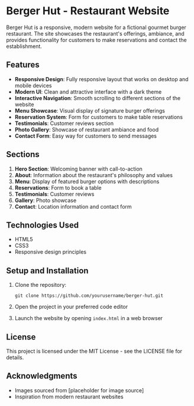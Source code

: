 # Berger Hut - Restaurant Website

Berger Hut is a responsive, modern website for a fictional gourmet burger restaurant. The site showcases the restaurant's offerings, ambiance, and provides functionality for customers to make reservations and contact the establishment.

## Features

- **Responsive Design**: Fully responsive layout that works on desktop and mobile devices
- **Modern UI**: Clean and attractive interface with a dark theme
- **Interactive Navigation**: Smooth scrolling to different sections of the website
- **Menu Showcase**: Visual display of signature burger offerings
- **Reservation System**: Form for customers to make table reservations
- **Testimonials**: Customer reviews section
- **Photo Gallery**: Showcase of restaurant ambiance and food
- **Contact Form**: Easy way for customers to send messages

## Sections

1. **Hero Section**: Welcoming banner with call-to-action
2. **About**: Information about the restaurant's philosophy and values
3. **Menu**: Display of featured burger options with descriptions
4. **Reservations**: Form to book a table
5. **Testimonials**: Customer reviews
6. **Gallery**: Photo showcase
7. **Contact**: Location information and contact form

## Technologies Used

- HTML5
- CSS3
- Responsive design principles

## Setup and Installation

1. Clone the repository:
   ```
   git clone https://github.com/yourusername/berger-hut.git
   ```

2. Open the project in your preferred code editor

3. Launch the website by opening `index.html` in a web browser

## License

This project is licensed under the MIT License - see the LICENSE file for details.

## Acknowledgments

- Images sourced from [placeholder for image source]
- Inspiration from modern restaurant websites
